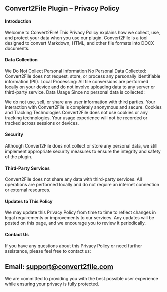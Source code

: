 ## Convert2File Plugin – Privacy Policy
#### Introduction
Welcome to Convert2File! This Privacy Policy explains how we collect, use, and protect your data when you use our plugin. Convert2File is a tool designed to convert Markdown, HTML, and other file formats into DOCX documents.

#### Data Collection
We Do Not Collect Personal Information
No Personal Data Collected: Convert2File does not request, store, or process any personally identifiable information (PII).
Local Processing: All file conversions are performed locally on your device and do not involve uploading data to any server or third-party service.
Data Usage
Since no personal data is collected:

We do not use, sell, or share any user information with third parties.
Your interaction with Convert2File is completely anonymous and secure.
Cookies and Tracking Technologies
Convert2File does not use cookies or any tracking technologies. Your usage experience will not be recorded or tracked across sessions or devices.

#### Security
Although Convert2File does not collect or store any personal data, we still implement appropriate security measures to ensure the integrity and safety of the plugin.

#### Third-Party Services
Convert2File does not share any data with third-party services. All operations are performed locally and do not require an internet connection or external resources.

#### Updates to This Policy
We may update this Privacy Policy from time to time to reflect changes in legal requirements or improvements to our services. Any updates will be posted on this page, and we encourage you to review it periodically.

#### Contact Us
If you have any questions about this Privacy Policy or need further assistance, please feel free to contact us:

## Email: support@convert2file.com
We are committed to providing you with the best possible user experience while ensuring your privacy is fully protected.